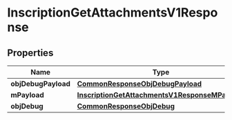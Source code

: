 
# InscriptionGetAttachmentsV1Response

## Properties
Name | Type | Description | Notes
------------ | ------------- | ------------- | -------------
**objDebugPayload** | [**CommonResponseObjDebugPayload**](CommonResponseObjDebugPayload.md) |  | 
**mPayload** | [**InscriptionGetAttachmentsV1ResponseMPayload**](InscriptionGetAttachmentsV1ResponseMPayload.md) |  | 
**objDebug** | [**CommonResponseObjDebug**](CommonResponseObjDebug.md) |  |  [optional]



